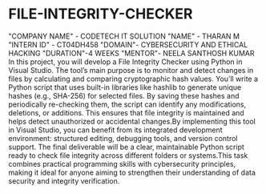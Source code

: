 # FILE-INTEGRITY-CHECKER
"COMPANY NAME" - CODETECH IT SOLUTION
"NAME" - THARAN M
"INTERN ID" - CT04DH458
"DOMAIN"- CYBERSECURITY AND ETHICAL HACKING
"DURATION"-4 WEEKS
"MENTOR"- NEELA SANTHOSH KUMAR
In this project, you will develop a File Integrity Checker using Python in Visual Studio. The tool’s main purpose is to monitor and detect changes in files by calculating and comparing cryptographic hash values.
You’ll write a Python script that uses built-in libraries like hashlib to generate unique hashes (e.g., SHA-256) for selected files. By saving these hashes and periodically re-checking them, the script can identify any modifications, deletions, or additions. This ensures that file integrity is maintained and helps detect unauthorized or accidental changes.By implementing this tool in Visual Studio, you can benefit from its integrated development environment: structured editing, debugging tools, and version control support. The final deliverable will be a clear, maintainable Python script ready to check file integrity across different folders or systems.This task combines practical programming skills with cybersecurity principles, making it ideal for anyone aiming to strengthen their understanding of data security and integrity verification.

